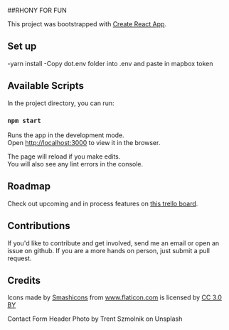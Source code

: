 ##RHONY FOR FUN

This project was bootstrapped with [Create React App](https://github.com/facebook/create-react-app).

## Set up

-yarn install
-Copy dot.env folder into .env and paste in mapbox token

## Available Scripts

In the project directory, you can run:

### `npm start`

Runs the app in the development mode.<br>
Open [http://localhost:3000](http://localhost:3000) to view it in the browser.

The page will reload if you make edits.<br>
You will also see any lint errors in the console.

## Roadmap

Check out upcoming and in process features on <a href="https://trello.com/b/xQZW7ark/rhony">this trello board</a>.

## Contributions

If you'd like to contribute and get involved, send me an email or open an issue on github. If you are a more hands on person, just submit a pull request.

## Credits

<div>Icons made by <a href="https://www.flaticon.com/authors/smashicons" title="Smashicons">Smashicons</a> from <a href="https://www.flaticon.com/" 			    title="Flaticon">www.flaticon.com</a> is licensed by <a href="http://creativecommons.org/licenses/by/3.0/" 			    title="Creative Commons BY 3.0" target="_blank">CC 3.0 BY</a></div>

Contact Form Header Photo by Trent Szmolnik on Unsplash
